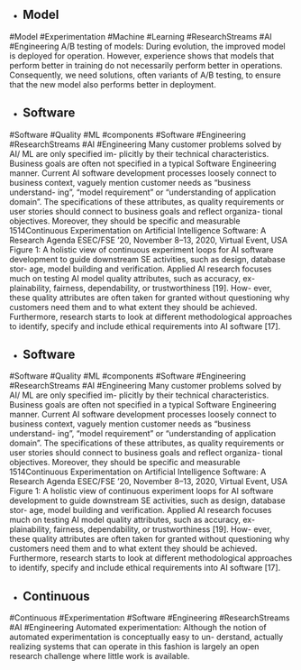 - ## Model
#Model #Experimentation #Machine #Learning #ResearchStreams #AI #Engineering 
A/B testing of models: During evolution, the improved model is deployed for operation. However, experience shows that models that perform better in training do not necessarily perform better in operations. Consequently, we need solutions, often variants of A/B testing, to ensure that the new model also performs better in deployment.

- ## Software
#Software #Quality  #ML #components #Software #Engineering #ResearchStreams #AI #Engineering 
Many customer problems solved by AI/ ML are only specified im- plicitly by their technical characteristics. Business goals are often not specified in a typical Software Engineering manner. Current AI software development processes loosely connect to business context, vaguely mention customer needs as “business understand- ing”, “model requirement” or “understanding of application domain”. The specifications of these attributes, as quality requirements or user stories should connect to business goals and reflect organiza- tional objectives. Moreover, they should be specific and measurable 1514Continuous Experimentation on Artificial Intelligence Software: A Research Agenda ESEC/FSE ’20, November 8–13, 2020, Virtual Event, USA Figure 1: A holistic view of continuous experiment loops for AI software development to guide downstream SE activities, such as design, database stor- age, model building and verification. Applied AI research focuses much on testing AI model quality attributes, such as accuracy, ex- plainability, fairness, dependability, or trustworthiness [19]. How- ever, these quality attributes are often taken for granted without questioning why customers need them and to what extent they should be achieved. Furthermore, research starts to look at different methodological approaches to identify, specify and include ethical requirements into AI software [17].

- ## Software
#Software #Quality  #ML #components #Software #Engineering #ResearchStreams #AI #Engineering 
Many customer problems solved by AI/ ML are only specified im- plicitly by their technical characteristics. Business goals are often not specified in a typical Software Engineering manner. Current AI software development processes loosely connect to business context, vaguely mention customer needs as “business understand- ing”, “model requirement” or “understanding of application domain”. The specifications of these attributes, as quality requirements or user stories should connect to business goals and reflect organiza- tional objectives. Moreover, they should be specific and measurable 1514Continuous Experimentation on Artificial Intelligence Software: A Research Agenda ESEC/FSE ’20, November 8–13, 2020, Virtual Event, USA Figure 1: A holistic view of continuous experiment loops for AI software development to guide downstream SE activities, such as design, database stor- age, model building and verification. Applied AI research focuses much on testing AI model quality attributes, such as accuracy, ex- plainability, fairness, dependability, or trustworthiness [19]. How- ever, these quality attributes are often taken for granted without questioning why customers need them and to what extent they should be achieved. Furthermore, research starts to look at different methodological approaches to identify, specify and include ethical requirements into AI software [17].

- ## Continuous
#Continuous #Experimentation #Software #Engineering #ResearchStreams #AI #Engineering 
Automated experimentation: Although the notion of automated experimentation is conceptually easy to un- derstand, actually realizing systems that can operate in this fashion is largely an open research challenge where little work is available.


